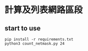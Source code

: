 # 計算及列表網路區段  
## start to use  
```bash=
pip install -r requirements.txt
python3 count_netmask.py 24
```  


